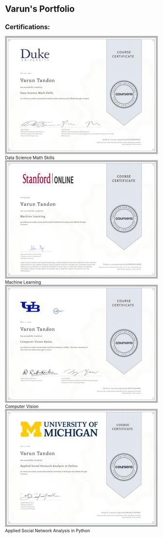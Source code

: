 # Varun's Portfolio

## Certifications:
![](/images/Coursera%20Data%20Science%20Math%20Skills.jpg)
Data Science Math Skills
![](/images/Coursera%20Machine%20Learning.jpg)
Machine Learning
![](/images/Coursera%20Computer%20Vision.jpg)
Computer Vision
![](/images/Coursera%20Applied%20Social%20Network%20Analysis%20in%20Python.jpg)
Applied Social Network Analysis in Python
